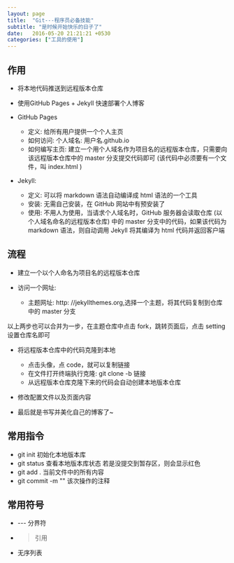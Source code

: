 ```yaml
---
layout: page
title:  "Git---程序员必备技能"
subtitle: "是时候开始快乐的日子了"
date:   2016-05-20 21:21:21 +0530
categories: ["工具的使用"]
---
```


## 作用 ##

- 将本地代码推送到远程版本仓库

- 使用GitHub Pages + Jekyll 快速部署个人博客

- GitHub Pages
    - 定义: 给所有用户提供一个个人主页
    - 如何访问: 个人域名: 用户名.github.io
    - 如何编写主页: 建立一个用个人域名作为项目名的远程版本仓库，只需要向该远程版本仓库中的 master 分支提交代码即可 (该代码中必须要有一个文件，叫 index.html ) 

- Jekyll:
    - 定义: 可以将 markdown 语法自动编译成 html 语法的一个工具
    - 安装: 无需自己安装，在 GitHub 网站中有预安装了
    - 使用: 不用人为使用，当请求个人域名时，GitHub 服务器会读取仓库 (以个人域名命名的远程版本仓库) 中的 master 分支中的代码，如果该代码为 markdown 语法，则自动调用 Jekyll 将其编译为 html 代码并返回客户端

## 流程 ##
- 建立一个以个人命名为项目名的远程版本仓库

- 访问一个网址:
    - 主题网址: http: //jekyllthemes.org,选择一个主题，将其代码复制到仓库中的 master 分支

以上两步也可以合并为一步，在主题仓库中点击 fork，跳转页面后，点击 setting 设置仓库名即可

- 将远程版本仓库中的代码克隆到本地
    - 点击头像，点 code，就可以复制链接
    - 在文件打开终端执行克隆: git clone -b 链接
    - 从远程版本仓库克隆下来的代码会自动创建本地版本仓库

- 修改配置文件以及页面内容

- 最后就是书写并美化自己的博客了~

## 常用指令 ## 

- git init 初始化本地版本库
- git status 查看本地版本库状态
    若是没提交到暂存区，则会显示红色
- git add . 当前文件中的所有内容
- git commit -m ""  该次操作的注释

## 常用符号 ##

- --- 分界符
-  > 引用
- 无序列表

